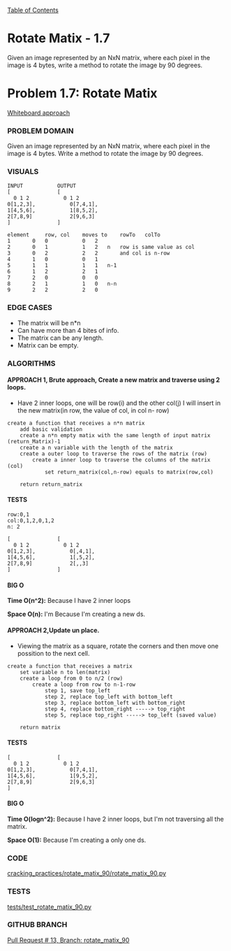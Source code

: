 [Table of Contents](../../README.md)

# Rotate Matix - 1.7
Given an image represented by an NxN matrix, where each pixel in the image is 4 bytes, write a method to rotate the image by 90 degrees.

# Problem 1.7: Rotate Matix

[Whiteboard approach](https://docs.google.com/document/d/10vzgltoSKS4sVhVFzypuv-ZAD-NDxEEuDL6KL4t2L-I/edit?usp=sharing)

### PROBLEM DOMAIN
Given an image represented by an NxN matrix, where each pixel in the image is 4 bytes. Write a method to rotate the image by 90 degrees.

### VISUALS

```
INPUT 			OUTPUT
[				[
  0 1 2			  0 1 2
0[1,2,3],			0[7,4,1],
1[4,5,6],			1[8,5,2],
2[7,8,9]			2[9,6,3]
]				]

element  	row, col   	moves to 	rowTo	colTo
1		0	0			0	2
2		0	1			1	2	n 	row is same value as col
3		0	2			2	2		and col is n-row
4		1	0			0	1
5		1	1			1	1	n-1
6		1	2			2	1
7		2	0			0	0
8		2	1			1	0	n-n
9		2	2			2	0

```


### EDGE CASES
- The matrix will be n*n
- Can have more than 4 bites of info.
- The matrix can be any length.
- Matrix can be empty.


### ALGORITHMS

#### APPROACH 1, Brute approach, Create a new matrix and traverse using 2 loops.
- Have 2 inner loops, one will be row(i) and the other col(j)
I will insert in the new matrix(in row, the value of col, in col n- row)


```
create a function that receives a n*n matrix
	add basic validation
	create a n*n empty matix with the same length of input matrix (return_Matrix)-1
	create a n variable with the length of the matrix
	create a outer loop to traverse the rows of the matrix (row)
		create a inner loop to traverse the columns of the matrix (col)
			set return_matrix(col,n-row) equals to matrix(row,col)

	return return_matrix
```

#### TESTS
```
row:0,1
col:0,1,2,0,1,2
n: 2

[				[
  0 1 2			  0 1 2
0[1,2,3],			0[,4,1],
1[4,5,6],			1[,5,2],
2[7,8,9]			2[,,3]
]				]
```


#### BIG O
**Time O(n^2):** Because I have 2 inner loops

**Space O(n):** I'm Because I'm creating a new ds.


#### APPROACH 2,Update un place.
- Viewing the matrix as a square, rotate the corners and then move one possition to the next cell.

```
create a function that receives a matrix
	set variable n to len(matrix)
	create a loop from 0 to n/2 (row)
		create a loop from row to n-1-row
            step 1, save top_left
            step 2, replace top_left with bottom_left
            step 3, replace bottom_left with bottom_right
            step 4, replace bottom_right -----> top_right
            step 5, replace top_right -----> top_left (saved value)

	return matrix
```

#### TESTS
```
[				[
  0 1 2			  0 1 2
0[1,2,3],			0[7,4,1],
1[4,5,6],			1[9,5,2],
2[7,8,9]			2[9,6,3]
]
```

#### BIG O
**Time O(logn^2):** Because I have 2 inner loops, but I'm not traversing all the matrix.

**Space O(1):** Because I'm creating a only one ds.


### CODE

[cracking_practices/rotate_matix_90/rotate_matix_90.py](rotate_matix_90.py)

### TESTS
[tests/test_rotate_matix_90.py](../../tests/test_rotate_matix_90.py)


### GITHUB BRANCH

[Pull Request # 13, Branch: rotate_matix_90](https://github.com/ilealm/cracking-practices/pull/13)
